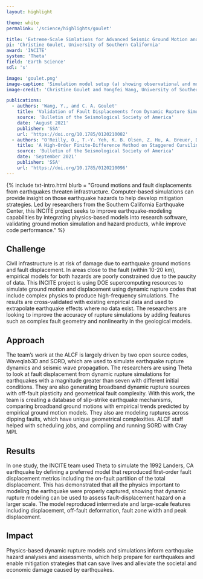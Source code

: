 ```yaml
---
layout: highlight

theme: white
permalink: '/science/highlights/goulet'

title: 'Extreme-Scale Simlations for Advanced Seismic Ground Motion and Hazard Modeling'
pi: 'Christine Goulet, University of Southern California'
award: 'INCITE'
system: 'Theta'
field: 'Earth Science'
sdl: 's'

image: 'goulet.png' 
image-caption: 'Simulation model setup (a) showing observational and model fault details with arrows indicating orientations of principal stresses, (b) fault-plane model and epicenter (star), and (c) rock properties.'
image-credit: 'Christine Goulet and Yongfei Wang, University of Southern California'

publications:
  - authors: 'Wang, Y., and C. A. Goulet'
    title: 'Validation of Fault Displacements from Dynamic Rupture Simulations against the Observations from the 1992 Landers Earthquake'
    source: 'Bulletin of the Seismological Society of America'
    date: 'August 2021'
    publisher: 'SSA'
    url: 'https://doi.org/10.1785/0120210082'
  - authors: "O'Reilly, O., T.-Y. Yeh, K. B. Olsen, Z. Hu, A. Breuer, D. Roten, and C. A. Goulet"
    title: 'A High‐Order Finite‐Difference Method on Staggered Curvilinear Grids for Seismic Wave Propagation Applications with Topography'
    source: 'Bulletin of the Seismological Society of America'
    date: 'September 2021'
    publisher: 'SSA'
    url: 'https://doi.org/10.1785/0120210096'
---
```




{% include txt-intro.html 
    blurb = "Ground motions and fault displacements from earthquakes threaten infrastructure. Computer-based simulations can provide insight on those earthquake hazards to help develop mitigation strategies. Led by researchers from the Southern California Earthquake Center, this INCITE project seeks to improve earthquake-modeling capabilities by integrating physics-based models into research software, validating ground motion simulation and hazard products, while improve code performance."
%}



## Challenge

Civil infrastructure is at risk of damage due to earthquake ground motions and fault displacement. In areas close to the fault (within 10-20 km), empirical models for both hazards are poorly constrained due to the paucity of data. This INCITE project is using DOE supercomputing resources to simulate ground motion and displacement using dynamic rupture codes that include complex physics to produce high-frequency simulations. The results are cross-validated with existing empirical data and used to extrapolate earthquake effects where no data exist. The researchers are looking to improve the accuracy of rupture simulations by adding features such as complex fault geometry and nonlinearity in the geological models.  



## Approach

The team’s work at the ALCF is largely driven by two open source codes, Waveqlab3D and SORD, which are used to simulate earthquake rupture dynamics and seismic wave propagation. The researchers are using Theta to look at fault displacement from dynamic rupture simulations for earthquakes with a magnitude greater than seven with different initial conditions. They are also generating broadband dynamic rupture sources with off-fault plasticity and geometrical fault complexity. With this work, the team is creating a database of slip-strike earthquake mechanisms, comparing broadband ground motions with empirical trends predicted by empirical ground motion models. They also are modeling ruptures across dipping faults, which have unique geometrical complexities. ALCF staff helped with scheduling jobs, and compiling and running SORD with Cray MPI.



## Results

In one study, the INCITE team used Theta to simulate the 1992 Landers, CA earthquake by defining a preferred model that reproduced first-order fault displacement metrics including the on-fault partition of the total displacement. This has demonstrated that all the physics important to modeling the earthquake were properly captured, showing that dynamic rupture modeling can be used to assess fault-displacement hazard on a larger scale. The model reproduced intermediate and large-scale features including displacement, off-fault deformation, fault zone width and peak displacement.



## Impact

Physics-based dynamic rupture models and simulations inform earthquake hazard analyses and assessments, which help prepare for earthquakes and enable mitigation strategies that can save lives and alleviate the societal and economic damage caused by earthquakes.
